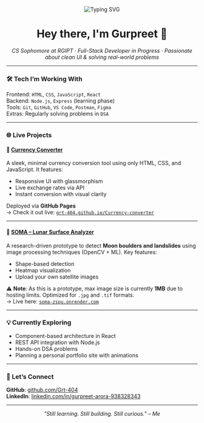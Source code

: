 <p align="center">
  <img src="https://readme-typing-svg.demolab.com?font=Fira+Code&pause=1000&center=true&vCenter=true&width=435&lines=Hey%2C+I'm+Gurpreet+Arora!;Full-Stack+Dev+in+Progress;Building+clean%2C+practical+apps;Still+learning%2C+still+building+%F0%9F%9A%80" alt="Typing SVG" />
</p>

<h1 align="center">Hey there, I'm Gurpreet 👋</h1>

<p align="center"><i>CS Sophomore at RGIPT · Full-Stack Developer in Progress · Passionate about clean UI & solving real-world problems</i></p>

---

### 🛠️ Tech I’m Working With

Frontend: `HTML`, `CSS`, `JavaScript`, `React`  
Backend: `Node.js`, `Express` (learning phase)  
Tools: `Git`, `GitHub`, `VS Code`, `Postman`, `Figma`  
Extras: Regularly solving problems in `DSA`

---

### 🌐 Live Projects

#### 🔸 [Currency Converter](https://grt-404.github.io/Currency-converter/)
A sleek, minimal currency conversion tool using only HTML, CSS, and JavaScript. It features:
- Responsive UI with glassmorphism
- Live exchange rates via API
- Instant conversion with visual clarity

Deployed via **GitHub Pages**  
→ Check it out live: [`grt-404.github.io/Currency-converter`](https://grt-404.github.io/Currency-converter/)

---

#### 🔸 [SOMA – Lunar Surface Analyzer](https://soma-zspu.onrender.com/)
A research-driven prototype to detect **Moon boulders and landslides** using image processing techniques (OpenCV + ML). Key features:
- Shape-based detection
- Heatmap visualization
- Upload your own satellite images

⚠️ **Note**: As this is a prototype, max image size is currently **1MB** due to hosting limits. Optimized for `.jpg` and `.tif` formats.  
→ Live here: [`soma-zspu.onrender.com`](https://soma-zspu.onrender.com/)

---

### 💡 Currently Exploring

- Component-based architecture in React  
- REST API integration with Node.js  
- Hands-on DSA problems 
- Planning a personal portfolio site with animations

---

### 🤝 Let’s Connect

**GitHub**: [github.com/Grt-404](https://github.com/Grt-404)  
**LinkedIn**: [linkedin.com/in/gurpreet-arora-938328343](https://www.linkedin.com/in/gurpreet-arora-938328343/)

---

<p align="center">
  <i>"Still learning. Still building. Still curious." – Me</i>
</p>
